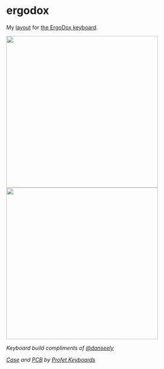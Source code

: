 # ergodox

My [layout][wc] for [the ErgoDox keyboard][ek].

<img src="https://www.dropbox.com/s/kwtb01m4onf1v1q/ergodox-2017-05-05.jpg?raw=1" width="400" />
<img src="https://www.dropbox.com/s/bevwprixyapovw0/ErgoDox%20EZ%20Configurator.png?raw=1" width="400" />

_Keyboard build compliments of [*@danseely*][ds]_

_[Case][cs] and [PCB][pcb] by [Profet Keyboards][pk]_

[ek]: https://www.ergodox.io/
[wc]: http://configure.ergodox-ez.com/keyboard_layouts/qpjglb/edit
[ds]: https://github.com/danseely
[cs]: http://shop.profetkeyboards.com/product/ergodox-case
[pcb]: http://shop.profetkeyboards.com/product/ergodox-pcbs
[pk]: http://shop.profetkeyboards.com/
